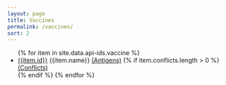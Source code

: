 ```yaml
---
layout: page
title: Vaccines
permalink: /vaccines/
sort: 2
---
```


<ul class="col2">
    {% for item in site.data.api-ids.vaccine %}
        <li><a href="{{ item.id }}">{{item.id}}</a> {{item.name}}
        <a href="{{ item.id }}/antigens/">(Antigens)</a> 
        {% if item.conflicts.length > 0 %}
            <a href="{{ item.id }}/conflicts/">(Conflicts)</a> </li>
        {% endif %}
    {% endfor %}
</ul>
